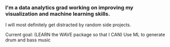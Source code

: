 ### I'm a data analytics grad working on improving my visualization and machine learning skills.

I will most definitely get distracted by random side projects.

Current goal: (LEARN the WAVE package so that I CAN) Use ML to generate drum and bass music

<!--
**kingkimera/kingkimera** is a ✨ _special_ ✨ repository because its `README.md` (this file) appears on your GitHub profile.

Here are some ideas to get you started:

- 🔭 I’m currently working on ...
- 🌱 I’m currently learning ...
- 👯 I’m looking to collaborate on ...
- 🤔 I’m looking for help with ...
- 💬 Ask me about ...
- 📫 How to reach me: ...
- 😄 Pronouns: ...
- ⚡ Fun fact: ...
-->
